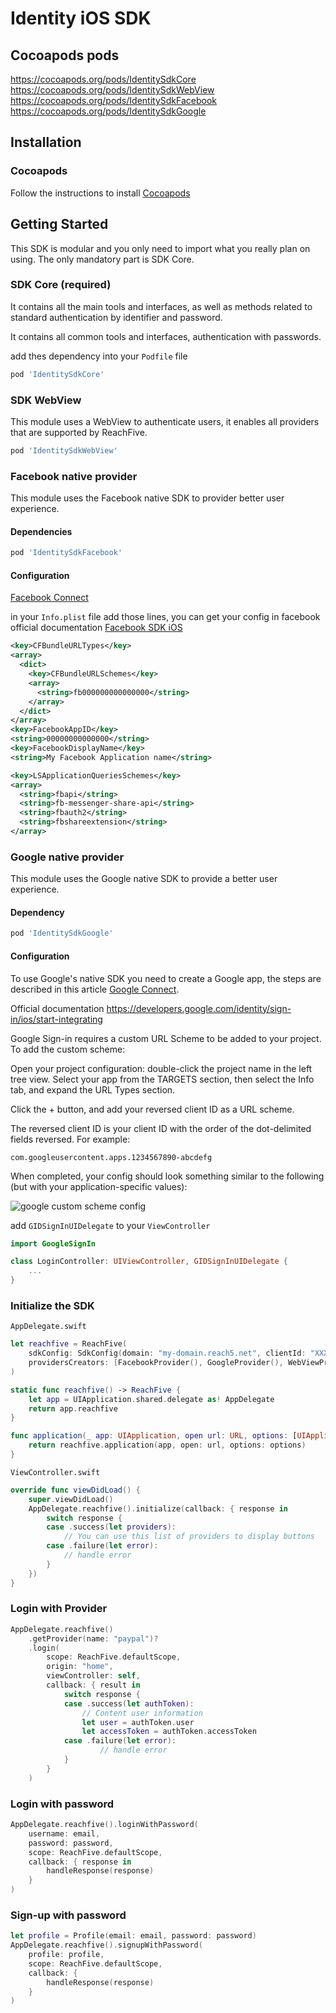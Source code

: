 # Identity iOS SDK

## Cocoapods pods
https://cocoapods.org/pods/IdentitySdkCore
https://cocoapods.org/pods/IdentitySdkWebView
https://cocoapods.org/pods/IdentitySdkFacebook
https://cocoapods.org/pods/IdentitySdkGoogle

## Installation

### Cocoapods
Follow the instructions to install [Cocoapods](https://cocoapods.org)

## Getting Started

This SDK is modular and you only need to import what you really plan on using. The only mandatory part is SDK Core.

### SDK Core (required)

It contains all the main tools and interfaces, as well as methods related to standard authentication by identifier and password.

It contains all common tools and interfaces, authentication with passwords.

add thes dependency into your `Podfile` file

```ruby
pod 'IdentitySdkCore'
```

### SDK WebView

This module uses a WebView to authenticate users, it enables all providers that are supported by ReachFive.

```ruby
pod 'IdentitySdkWebView'
```

### Facebook native provider

This module uses the Facebook native SDK to provider better user experience.

#### Dependencies

```ruby
pod 'IdentitySdkFacebook'
```

#### Configuration
[Facebook Connect](https://support.reach5.co/article/4-create-facebook-application)

in your `Info.plist` file add those lines, you can get your config in facebook official documentation [Facebook SDK iOS](https://developers.facebook.com/docs/facebook-login/ios)
```xml
<key>CFBundleURLTypes</key>
<array>
  <dict>
    <key>CFBundleURLSchemes</key>
    <array>
      <string>fb000000000000000</string>
    </array>
  </dict>
</array>
<key>FacebookAppID</key>
<string>00000000000000</string>
<key>FacebookDisplayName</key>
<string>My Facebook Application name</string>

<key>LSApplicationQueriesSchemes</key>
<array>
  <string>fbapi</string>
  <string>fb-messenger-share-api</string>
  <string>fbauth2</string>
  <string>fbshareextension</string>
</array>
```

### Google native provider

This module uses the Google native SDK to provide a better user experience.

#### Dependency

```ruby
pod 'IdentitySdkGoogle'
```

#### Configuration

To use Google's native SDK you need to create a Google app, the steps are described in this article [Google Connect](https://support.reach5.co/article/5-create-google-application).

Official documentation https://developers.google.com/identity/sign-in/ios/start-integrating

Google Sign-in requires a custom URL Scheme to be added to your project. To add the custom scheme:

Open your project configuration: double-click the project name in the left tree view. Select your app from the TARGETS section, then select the Info tab, and expand the URL Types section.

Click the + button, and add your reversed client ID as a URL scheme.

The reversed client ID is your client ID with the order of the dot-delimited fields reversed. For example:

```
com.googleusercontent.apps.1234567890-abcdefg
```

When completed, your config should look something similar to the following (but with your application-specific values):

![google custom scheme config](https://developers.google.com/identity/sign-in/ios/images/xcode_infotab_url_type_values.png)

add `GIDSignInUIDelegate` to your `ViewController`

```swift
import GoogleSignIn

class LoginController: UIViewController, GIDSignInUIDelegate {
    ...
}

```


### Initialize the SDK

`AppDelegate.swift`
```swift
let reachfive = ReachFive(
    sdkConfig: SdkConfig(domain: "my-domain.reach5.net", clientId: "XXXXR5ClientIdXXXXX"),
    providersCreators: [FacebookProvider(), GoogleProvider(), WebViewProvider()]
)

static func reachfive() -> ReachFive {
    let app = UIApplication.shared.delegate as! AppDelegate
    return app.reachfive
}

func application(_ app: UIApplication, open url: URL, options: [UIApplication.OpenURLOptionsKey : Any] = [:]) -> Bool {
    return reachfive.application(app, open: url, options: options)
}
```

`ViewController.swift`
```swift
override func viewDidLoad() {
    super.viewDidLoad()
    AppDelegate.reachfive().initialize(callback: { response in
        switch response {
        case .success(let providers):
            // You can use this list of providers to display buttons
        case .failure(let error):
            // handle error
        }
    })
}
```

### Login with Provider
```swift
AppDelegate.reachfive()
    .getProvider(name: "paypal")?
    .login(
        scope: ReachFive.defaultScope,
        origin: "home",
        viewController: self,
        callback: { result in
            switch response {
            case .success(let authToken):
                // Content user information
                let user = authToken.user
                let accessToken = authToken.accessToken
            case .failure(let error):
                    // handle error
            }
        }
    )
```

### Login with password

```swift
AppDelegate.reachfive().loginWithPassword(
    username: email,
    password: password,
    scope: ReachFive.defaultScope,
    callback: { response in
        handleResponse(response)
    }
)
```

### Sign-up with password

```swift
let profile = Profile(email: email, password: password)
AppDelegate.reachfive().signupWithPassword(
    profile: profile,
    scope: ReachFive.defaultScope,
    callback: {
        handleResponse(response)
    }
)
```
